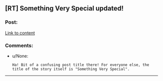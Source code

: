 ## [RT] Something Very Special updated!

### Post:

[Link to content](https://sites.google.com/site/shermansplanet/storage/Something%20Very%20Special.pdf)

### Comments:

- u/None:
  ```
  Ha! Bit of a confusing post title there! For everyone else, the title of the story itself is "Something Very Special".
  ```

---

